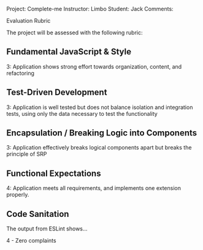 Project: Complete-me
Instructor: Limbo
Student: Jack
Comments:

Evaluation Rubric

The project will be assessed with the following rubric:

## Fundamental JavaScript & Style

3: Application shows strong effort towards organization, content, and refactoring

## Test-Driven Development

3: Application is well tested but does not balance isolation and integration tests, using only the data necessary to test the functionality

## Encapsulation / Breaking Logic into Components

3: Application effectively breaks logical components apart but breaks the principle of SRP

## Functional Expectations

4: Application meets all requirements, and implements one extension properly.

## Code Sanitation

The output from ESLint shows…

4 - Zero complaints

